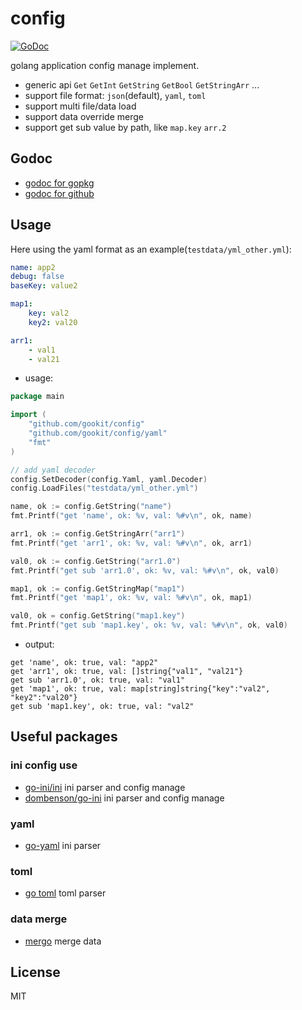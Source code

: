 # config

[![GoDoc](https://godoc.org/github.com/gookit/config?status.svg)](https://godoc.org/github.com/gookit/config)

golang application config manage implement. 

- generic api `Get` `GetInt` `GetString` `GetBool` `GetStringArr` ...
- support file format: `json`(default), `yaml`, `toml`
- support multi file/data load
- support data override merge
- support get sub value by path, like `map.key` `arr.2`

## Godoc

- [godoc for gopkg](https://godoc.org/gopkg.in/gookit/config.v1)
- [godoc for github](https://godoc.org/github.com/gookit/config)

## Usage

Here using the yaml format as an example(`testdata/yml_other.yml`):

```yaml
name: app2
debug: false
baseKey: value2

map1:
    key: val2
    key2: val20

arr1:
    - val1
    - val21
```

- usage:

```go
package main

import (
    "github.com/gookit/config"
    "github.com/gookit/config/yaml"
    "fmt"
)

// add yaml decoder
config.SetDecoder(config.Yaml, yaml.Decoder)
config.LoadFiles("testdata/yml_other.yml")

name, ok := config.GetString("name")
fmt.Printf("get 'name', ok: %v, val: %#v\n", ok, name)

arr1, ok := config.GetStringArr("arr1")
fmt.Printf("get 'arr1', ok: %v, val: %#v\n", ok, arr1)

val0, ok := config.GetString("arr1.0")
fmt.Printf("get sub 'arr1.0', ok: %v, val: %#v\n", ok, val0)

map1, ok := config.GetStringMap("map1")
fmt.Printf("get 'map1', ok: %v, val: %#v\n", ok, map1)

val0, ok = config.GetString("map1.key")
fmt.Printf("get sub 'map1.key', ok: %v, val: %#v\n", ok, val0)
```

- output:

```text
get 'name', ok: true, val: "app2"
get 'arr1', ok: true, val: []string{"val1", "val21"}
get sub 'arr1.0', ok: true, val: "val1"
get 'map1', ok: true, val: map[string]string{"key":"val2", "key2":"val20"}
get sub 'map1.key', ok: true, val: "val2"
```

## Useful packages

### ini config use

- [go-ini/ini](https://github.com/go-ini/ini) ini parser and config manage
- [dombenson/go-ini](https://github.com/dombenson/go-ini) ini parser and config manage

### yaml

- [go-yaml](https://github.com/go-yaml/yaml) ini parser


### toml

- [go toml](https://github.com/BurntSushi/toml) toml parser

### data merge

- [mergo](github.com/imdario/mergo) merge data

## License

MIT
